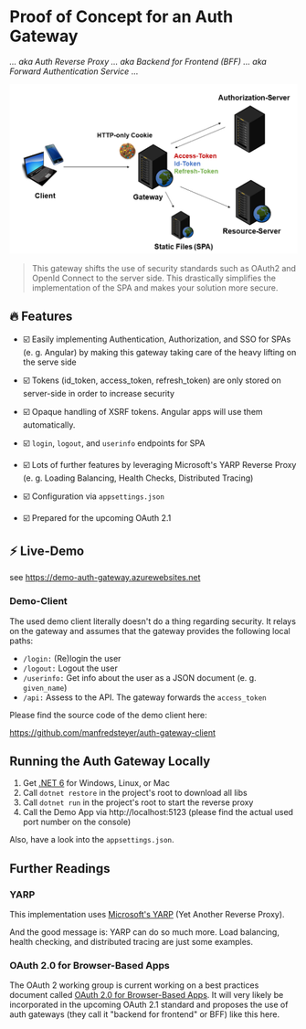 # Proof of Concept for an Auth Gateway

_... aka Auth Reverse Proxy ... aka Backend for Frontend (BFF) ... aka Forward Authentication Service_ ...

![All requests are tunneled through the Auth Gateway](./gateway.png)

> This gateway shifts the use of security standards such as OAuth2 and OpenId Connect to the server side. This drastically simplifies the implementation of the SPA and makes your solution more secure.

## 🔥 Features

- ☑️ Easily implementing Authentication, Authorization, and SSO for SPAs (e. g. Angular) by making this gateway taking care of the heavy lifting on the serve side
  
- ☑️ Tokens (id_token, access_token, refresh_token) are only stored on server-side in order to increase security

- ☑️ Opaque handling of XSRF tokens. Angular apps will use them automatically.

- ☑️ ``login``, ``logout``, and ``userinfo`` endpoints for SPA

- ☑️ Lots of further features by leveraging Microsoft's YARP Reverse Proxy (e. g. Loading Balancing, Health Checks, Distributed Tracing)

- ☑️ Configuration via ``appsettings.json``

- ☑️ Prepared for the upcoming OAuth 2.1
  

## ⚡️ Live-Demo

see https://demo-auth-gateway.azurewebsites.net


### Demo-Client

The used demo client literally doesn't do a thing regarding security. It relays on the gateway and assumes that the gateway provides the following local paths:

- ``/login:`` (Re)login the user
- ``/logout:`` Logout the user
- ``/userinfo:`` Get info about the user as a JSON document (e. g. ``given_name``)
- ``/api:`` Assess to the API. The gateway forwards the ``access_token``

Please find the source code of the demo client here:

https://github.com/manfredsteyer/auth-gateway-client


## Running the Auth Gateway Locally

1. Get [.NET 6](https://dotnet.microsoft.com/download/dotnet/6.0) for Windows, Linux, or Mac
2. Call ``dotnet restore`` in the project's root to download all libs
3. Call ``dotnet run`` in the project's root to start the reverse proxy
4. Call the Demo App via http://localhost:5123 (please find the actual used port number on the console)

Also, have a look into the ``appsettings.json``.


## Further Readings

### YARP

This implementation uses [Microsoft's YARP](https://microsoft.github.io/reverse-proxy/articles/getting-started.html) (Yet Another Reverse Proxy). 

And the good message is: YARP can do so much more. Load balancing, health checking, and distributed tracing are just some examples.

### OAuth 2.0 for Browser-Based Apps

The OAuth 2 working group is current working on a best practices document called [OAuth 2.0 for Browser-Based Apps](https://datatracker.ietf.org/doc/html/draft-ietf-oauth-browser-based-apps-08). It will very likely be incorporated in the upcoming OAuth 2.1 standard and proposes the use of auth gateways (they call it "backend for frontend" or BFF) like this here.